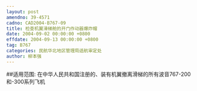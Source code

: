 ```yaml
---
layout: post
amendno: 39-4571
cadno: CAD2004-B767-09
title: 检查机翼滑梯舱的开门作动器爆炸帽
date: 2004-09-02 00:00:00 +0800
effdate: 2004-09-13 00:00:00 +0800
tag: B767
categories: 民航华北地区管理局适航审定处
author: 柳本强
---
```


##适用范围:
在中华人民共和国注册的、装有机翼撤离滑梯的所有波音767-200和-300系列飞机

